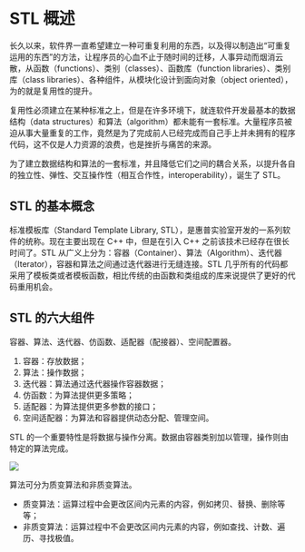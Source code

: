 # STL 概述

长久以来，软件界一直希望建立一种可重复利用的东西，以及得以制造出“可重复运用的东西”的方法，让程序员的心血不止于随时间的迁移，人事异动而烟消云散，从函数（functions）、类别（classes）、函数库（function libraries）、类别库（class libraries）、各种组件，从模块化设计到面向对象（object oriented），为的就是复用性的提升。

复用性必须建立在某种标准之上，但是在许多环境下，就连软件开发最基本的数据结构（data structures）和算法（algorithm）都未能有一套标准。大量程序员被迫从事大量重复的工作，竟然是为了完成前人已经完成而自己手上并未拥有的程序代码，这不仅是人力资源的浪费，也是挫折与痛苦的来源。

为了建立数据结构和算法的一套标准，并且降低它们之间的耦合关系，以提升各自的独立性、弹性、交互操作性（相互合作性，interoperability），诞生了 STL。

## STL 的基本概念

标准模板库（Standard Template Library, STL），是惠普实验室开发的一系列软件的统称。现在主要出现在 C++ 中，但是在引入 C++ 之前该技术已经存在很长时间了。STL 从广义上分为：容器（Container）、算法（Algorithm）、迭代器（Iterator），容器和算法之间通过迭代器进行无缝连接。STL 几乎所有的代码都采用了模板类或者模板函数，相比传统的由函数和类组成的库来说提供了更好的代码重用机会。

## STL 的六大组件

容器、算法、迭代器、仿函数、适配器（配接器）、空间配置器。

1. 容器：存放数据；
2. 算法：操作数据；
3. 迭代器：算法通过迭代器操作容器数据；
4. 仿函数：为算法提供更多策略；
5. 适配器：为算法提供更多参数的接口；
6. 空间适配器：为算法和容器提供动态分配、管理空间。

STL 的一个重要特性是将数据与操作分离。数据由容器类别加以管理，操作则由特定的算法完成。

![](https://leafalice-image.oss-cn-hangzhou.aliyuncs.com/img/gfa.png)

算法可分为质变算法和非质变算法。

- 质变算法：运算过程中会更改区间内元素的内容，例如拷贝、替换、删除等等；
- 非质变算法：运算过程中不会更改区间内元素的内容，例如查找、计数、遍历、寻找极值。

